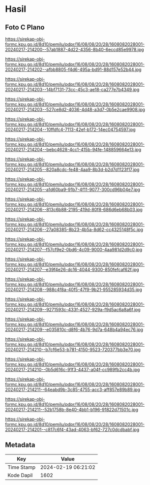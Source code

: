 # Hasil

## Foto C Plano

https://sirekap-obj-formc.kpu.go.id/8d10/pemilu/pdpr/16/08/08/20/28/1608082028001-20240217-214200--57ab1887-4d22-4356-8b40-6eccd85e9978.jpg

https://sirekap-obj-formc.kpu.go.id/8d10/pemilu/pdpr/16/08/08/20/28/1608082028001-20240217-214202--afbb8805-f4d6-495a-bd91-88d157e52b44.jpg

https://sirekap-obj-formc.kpu.go.id/8d10/pemilu/pdpr/16/08/08/20/28/1608082028001-20240217-214203--14bf7131-73cc-45c3-ae18-ca277e7b4349.jpg

https://sirekap-obj-formc.kpu.go.id/8d10/pemilu/pdpr/16/08/08/20/28/1608082028001-20240217-214203--527ce8d2-4036-4d48-a3d7-0b5e2cae9908.jpg

https://sirekap-obj-formc.kpu.go.id/8d10/pemilu/pdpr/16/08/08/20/28/1608082028001-20240217-214204--10ffdfc4-7113-42ef-b172-14ec04754597.jpg

https://sirekap-obj-formc.kpu.go.id/8d10/pemilu/pdpr/16/08/08/20/28/1608082028001-20240217-214204--bebc4628-4cc1-415b-94fe-148859664e13.jpg

https://sirekap-obj-formc.kpu.go.id/8d10/pemilu/pdpr/16/08/08/20/28/1608082028001-20240217-214205--820a8cdc-fe48-4aa9-8b3d-b2d7d1123f17.jpg

https://sirekap-obj-formc.kpu.go.id/8d10/pemilu/pdpr/16/08/08/20/28/1608082028001-20240217-214205--a1d60ba9-91b7-4f11-9077-300cd96b04e7.jpg

https://sirekap-obj-formc.kpu.go.id/8d10/pemilu/pdpr/16/08/08/20/28/1608082028001-20240217-214206--813c6b88-2195-419d-80f8-686d6eb68b03.jpg

https://sirekap-obj-formc.kpu.go.id/8d10/pemilu/pdpr/16/08/08/20/28/1608082028001-20240217-214206--27a08385-8b23-4b5a-8d62-cc4325148f5c.jpg

https://sirekap-obj-formc.kpu.go.id/8d10/pemilu/pdpr/16/08/08/20/28/1608082028001-20240217-214207--f57cf9e2-0bd6-4c09-9000-4aa981d2d9c0.jpg

https://sirekap-obj-formc.kpu.go.id/8d10/pemilu/pdpr/16/08/08/20/28/1608082028001-20240217-214207--e39f4e26-dc16-4044-9300-850fefcaf62f.jpg

https://sirekap-obj-formc.kpu.go.id/8d10/pemilu/pdpr/16/08/08/20/28/1608082028001-20240217-214208--988c4f8a-40f5-47f9-9b21-955285934d35.jpg

https://sirekap-obj-formc.kpu.go.id/8d10/pemilu/pdpr/16/08/08/20/28/1608082028001-20240217-214209--9271593c-433f-4527-929a-f9d5ac6a8a6f.jpg

https://sirekap-obj-formc.kpu.go.id/8d10/pemilu/pdpr/16/08/08/20/28/1608082028001-20240217-214209--e035810c-d8f6-4b76-9d7a-648b4a94ec76.jpg

https://sirekap-obj-formc.kpu.go.id/8d10/pemilu/pdpr/16/08/08/20/28/1608082028001-20240217-214210--b7cf6e53-b781-4150-9523-720377bb3e70.jpg

https://sirekap-obj-formc.kpu.go.id/8d10/pemilu/pdpr/16/08/08/20/28/1608082028001-20240217-214210--0b5d616c-91f3-4437-a04f-cc989fb2cc4b.jpg

https://sirekap-obj-formc.kpu.go.id/8d10/pemilu/pdpr/16/08/08/20/28/1608082028001-20240217-214211--64eabd9b-3c85-4755-acc3-aff857e89b89.jpg

https://sirekap-obj-formc.kpu.go.id/8d10/pemilu/pdpr/16/08/08/20/28/1608082028001-20240217-214211--52b1758b-8e40-4bb1-b196-91822d71501c.jpg

https://sirekap-obj-formc.kpu.go.id/8d10/pemilu/pdpr/16/08/08/20/28/1608082028001-20240217-214201--c817c6f4-43ad-4063-bf62-727c0dcdbabf.jpg


## Metadata

| Key        | Value               |
| ---------- | ------------------- |
| Time Stamp | 2024-02-19 06:21:02 |
| Kode Dapil | 1602                |



